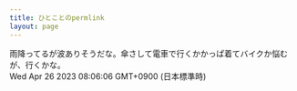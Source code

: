 ```yaml
---
title: ひとことのpermlink
layout: page
---
```

<div class="box" dt="1682463966628">
  雨降ってるが波ありそうだな。傘さして電車で行くかかっぱ着てバイクか悩むが、行くかな。
  <div class="content is-small">Wed Apr 26 2023 08:06:06 GMT+0900 (日本標準時)</div>
</div>